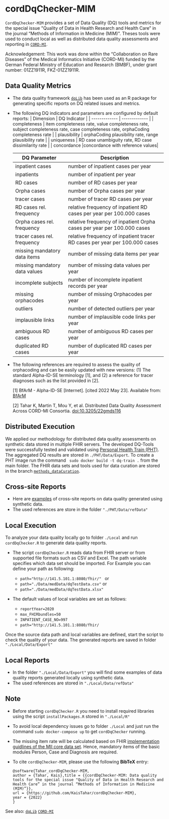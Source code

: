 # cordDqChecker-MIM
`CordDqChecker-MIM` provides a set of Data Quality (DQ) tools and metrics for the special issue "Quality of Data in Health Research and Health Care” in the journal “Methods of Information in Medicine (MIM)". Theses tools were used to conduct local as well as distributed data quality assessments and reporting in [`CORD-MI`](https://www.medizininformatik-initiative.de/de/CORD).

Acknowledgement: This work was done within the “Collaboration on Rare Diseases” of the Medical Informatics Initiative (CORD-MI) funded by the German Federal Ministry of Education and Research (BMBF), under grant number: 01ZZ1911R, FKZ-01ZZ1911R.
## Data Quality Metrics
- The data quality framework [`dqLib`](https://github.com/KaisTahar/dqLib) has been used as an R package for generating specific reports on DQ related issues and metrics.
- The following DQ indicators and parameters are configured by default reports:
  | Dimension  | DQ Indicator | 
  | ------------- | ------------- |
  | completeness  | item completeness rate, value completeness rate, subject completeness rate, case completeness rate, orphaCoding completeness rate  | 
  | plausibility  | orphaCoding plausibility rate, range plausibility rate | 
  | uniqueness | RD case unambiguity rate, RD case dissimilarity rate |
  | concordance |concordance with reference values| 
  
  |DQ Parameter | Description |
  |-------------------------- | ------------|
  | inpatient cases |  number of inpatient cases per year |
  | inpatients |  number of inpatient per year |
  | RD cases | number of RD cases per year |
  | Orpha cases |  number of Orpha cases per year |
  | tracer cases |  number of tracer RD cases per year |
  | RD cases rel. frequency| relative frequency of inpatient RD cases per year per 100.000 cases|
  | Orpha cases rel. frequency| relative frequency of inpatient Orpha cases per year per 100.000 cases|
  | tracer cases rel. frequency| relative frequency of inpatient tracer RD cases per year per 100.000 cases|
  | missing mandatory data items |  number of missing data items per year |
  | missing mandatory data values| number of missing data values per year |
  | incomplete subjects |  number of incomplete inpatient records per year |
  | missing orphacodes |  number of missing Orphacodes per year |
  | outliers | number of detected outliers per year |
  | implausible links | number of implausible code links per year |
  | ambiguous RD cases | number of ambiguous RD cases per year |
  | duplicated RD cases |  number of duplicated RD cases per year |
  
- The following references are required to assess the quality of orphacoding and can be easily updated with new versions: (1) The standard Alpha-ID-SE terminology [1], and (2) a reference for tracer diagnoses such as the list provided in [2].
  
	[1]   BfArM - Alpha-ID-SE [Internet]. [cited 2022 May 23]. Available from: [BfArM](https://www.bfarm.de/EN/Code-systems/Terminologies/Alpha-ID-SE/_node.html) 
	
	[2]   Tahar K, Martin T, Mou Y, et al. Distributed Data Quality Assessment Across CORD-MI Consortia. [doi:10.3205/22gmds116](https://www.egms.de/static/en/meetings/gmds2022/22gmds116.shtml)
	
## Distributed Execution
We applied our methodology for distributed data quality assessments on synthetic data stored in multiple FHIR servers. The developed DQ-Tools were successfully tested and validated using [Personal Health Train (PHT)](https://websites.fraunhofer.de/PersonalHealthTrain/). The aggregated DQ results are stored in `./PHT/Data/Export`. To create a  PHT image run the command ` sudo docker build -t dq-train .` from the main folder. The FHIR data sets and tools used for data curation are stored in the branch [`methods_dataCuration`](https://github.com/KaisTahar/cordDqChecker-MIM/tree/methods_dataCuration). 

## Cross-site Reports
- Here are [examples](https://github.com/KaisTahar/cordDqChecker-MIM/tree/master/PHT/Data/Export) of cross-site reports on data quality generated using synthetic data.
- The used references are store in the folder ``` "./PHT/Data/refData" ```
  
## Local Execution
To analyze your data quality locally go to folder `./Local` and run `cordDqChecker.R` to generate data quality reports.

- The script `cordDqChecker.R` reads data from FHIR server or from supported file formats such as CSV and Excel. The path variable specifies which data set should be imported.
For Example you can define your path as following:
  - ```path="http://141.5.101.1:8080/fhir/" ```
  or
  - ``` path="./Data/medData/dqTestData.csv" ```
  or
  - ``` path="./Data/medData/dqTestData.xlsx" ```

- The default values of local variables are set as follows:
  - ``` reportYear=2020 ```
  - ``` max_FHIRbundles=50 ```
  - ``` INPATIENT_CASE_NO=997 ```
  - ```path="http://141.5.101.1:8080/fhir/``` 

Once the source data path and local variables are defined, start the script to check the quality of your data.
The generated reports are saved in folder ``` "./Local/Data/Export" ```

## Local Reports
- In the folder  ``` "./Local/Data/Export" ``` you will find some examples of data quality reports generated locally using synthetic data.
- The used references are stored in ``` "./Local/Data/refData" ```

## Note

- Before starting `cordDqChecker.R` you need to install required libraries using the script `installPackages.R` stored in ``` "./Local/R" ```

- To avoid local dependency issues go to folder `./Local` and just run the command `sudo docker-compose up` to get `cordDqChecker` running.
- The missing item rate will be calculated based on FHIR [implementation guidlines of the MII core data set](https://www.medizininformatik-initiative.de/en/basic-modules-mii-core-data-set). Hence, mandatory items of the basic modules Person, Case and Diagnosis are required.

- To cite `cordDqChecker-MIM`, please use the following **BibTeX** entry: 
  ```
  @software{Tahar_cordDqChecker-MIM,
  author = {Tahar, Kais},title = {{cordDqChecker-MIM: Data quality tools for the special issue "Quality of Data in Health Research and Health Care” in the journal “Methods of Information in Medicine (MIM)”}},
  url = {https://github.com/KaisTahar/cordDqChecker-MIM},
  year = {2022}
  }

  ```
See also:  [`dqLib`](https://github.com/KaisTahar/dqLib) [`CORD-MI`](https://www.medizininformatik-initiative.de/de/CORD)


